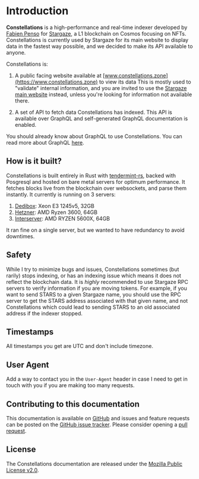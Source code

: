 # Introduction

**Constellations** is a high-performance and real-time indexer developed by
[Fabien Penso](https://pen.so) for [Stargaze](https://www.stargaze.zone), a L1
blockchain on Cosmos focusing on NFTs. Constellations is currently used by
Stargaze for its main website to display data in the fastest way possible, and
we decided to make its API available to anyone.

Constellations is:

1. A public facing website available at
	 [www.constellations.zone](https://www.constellations.zone) to view its data
	 This is mostly used to "validate" internal information, and you are invited
	 to use the [Stargaze main website](https://www.stargaze.zone) instead,
	 unless you're looking for information not available there.

2. A set of API to fetch data Constellations has indexed. This API is available
	 over GraphQL and self-generated GraphQL documentation is enabled.

You should already know about GraphQL to use Constellations. You can read more
about GraphQL [here](https://graphql.org).

## How is it built?

Constellations is built entirely in Rust with
[tendermint-rs](https://github.com/informalsystems/tendermint-rs), backed with
Posgresql and hosted on bare metal servers for optimum performance. It fetches
blocks live from the blockchain over websockets, and parse them instantly. It 
currently is running on 3 servers:

1. [Dedibox](https://www.dedibox.fr/): Xeon E3 1245v5, 32GB
2. [Hetzner](https://www.hetzner.com/): AMD Ryzen 3600, 64GB
3. [Interserver](https://my.interserver.net/): AMD RYZEN 5600X, 64GB

It ran fine on a single server, but we wanted to have redundancy to avoid
downtimes.

## Safety

While I try to minimize bugs and issues, Constellations sometimes (but rarily)
stops indexing, or has an indexing issue which means it does not reflect the 
blockchain data. It is *highly* recommended to use Stargaze RPC servers to verify
information if you are moving tokens. For example, if you want to send STARS to
a given Stargaze name, you should use the RPC server to get the STARS address
associated with that given name, and not Constellations which could lead to
sending STARS to an old associated address if the indexer stopped.

## Timestamps

All timestamps you get are UTC and don't include timezone.

## User Agent

Add a way to contact you in the `User-Agent` header in case I need to get in
touch with you if you are making too many requests.

## Contributing to this documentation

This documentation is available on
[GitHub](https://github.com/penso/constellations-book) and issues and feature requests
can be posted on the [GitHub issue
tracker](https://github.com/penso/constellations-book/issues). Please consider opening a
[pull request](https://github.com/penso/constellations-book/pulls).

## License

The Constellations documentation are released under
the [Mozilla Public License v2.0](https://www.mozilla.org/MPL/2.0/).
